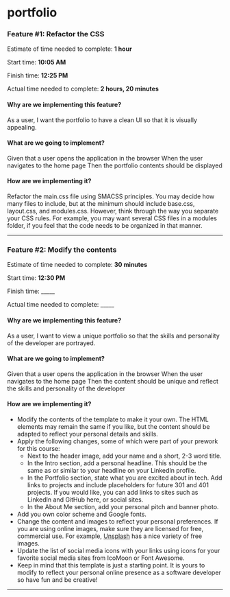 # portfolio

### Feature #1: Refactor the CSS
Estimate of time needed to complete: **1 hour**

Start time: **10:05 AM**

Finish time: **12:25 PM**

Actual time needed to complete: **2 hours, 20 minutes**

#### Why are we implementing this feature?
As a user, I want the portfolio to have a clean UI so that it is visually appealing.
#### What are we going to implement?
Given that a user opens the application in the browser
When the user navigates to the home page
Then the portfolio contents should be displayed
#### How are we implementing it? 
Refactor the main.css file using SMACSS principles.
You may decide how many files to include, but at the minimum should include base.css, layout.css, and modules.css. However, think through the way you separate your CSS rules. For example, you may want several CSS files in a modules folder, if you feel that the code needs to be organized in that manner. 

---
### Feature #2: Modify the contents
Estimate of time needed to complete: **30 minutes**

Start time: **12:30 PM**

Finish time: _____

Actual time needed to complete: _____

#### Why are we implementing this feature?
As a user, I want to view a unique portfolio so that the skills and personality of the developer are portrayed.
#### What are we going to implement?
Given that a user opens the application in the browser
When the user navigates to the home page
Then the content should be unique and reflect the skills and personality of the developer
#### How are we implementing it?
- Modify the contents of the template to make it your own. The HTML elements may remain the same if you like, but the content should be adapted to reflect your personal details and skills.
- Apply the following changes, some of which were part of your prework for this course:
  - Next to the header image, add your name and a short, 2-3 word title.
  - In the Intro section, add a personal headline. This should be the same as or similar to your headline on your LinkedIn profile.
  - In the Portfolio section, state what you are excited about in tech. Add links to projects and include placeholders for future 301 and 401 projects. If you would like, you can add links to sites such as LinkedIn and GitHub here, or social sites.
  - In the About Me section, add your personal pitch and banner photo. 
- Add you own color scheme and Google fonts.
- Change the content and images to reflect your personal preferences. If you are using online images, make sure they are licensed for free, commercial use. For example, [Unsplash](https://unsplash.com/) has a nice variety of free images. 
- Update the list of social media icons with your links using icons for your favorite social media sites from IcoMoon or Font Awesome.
- Keep in mind that this template is just a starting point. It is yours to modify to reflect your personal online presence as a software developer so have fun and be creative!

---
